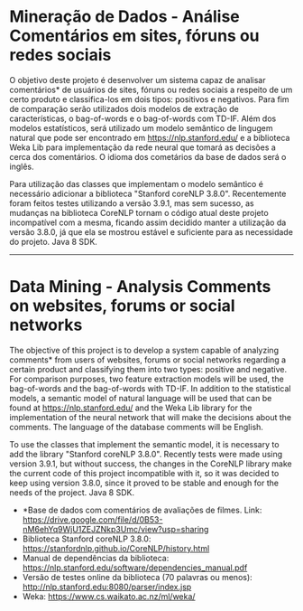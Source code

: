 # Mineração de Dados - Análise Comentários em sites, fóruns ou redes sociais


O objetivo deste projeto é desenvolver um sistema capaz de analisar comentários* de usuários de sites, fóruns ou redes sociais a respeito de um certo produto e classifica-los em dois tipos: positivos e negativos. 
Para fim de comparação serão utilizados dois modelos de extração de características, o bag-of-words e o bag-of-words com TD-IF.
Além dos modelos estatísticos, será utilizado um modelo semântico de lingugem natural que pode ser encontrado em https://nlp.stanford.edu/ e a biblioteca Weka Lib para implementação da rede neural que tomará as decisões a cerca dos comentários.
O idioma dos cometários da base de dados será o inglês.

Para utilização das classes que implementam o modelo semântico é necessário adicionar a biblioteca "Stanford coreNLP 3.8.0". Recentemente foram feitos testes utilizando a versão 3.9.1, mas sem sucesso, as mudanças na biblioteca CoreNLP tornam o código atual deste projeto incompatível com a mesma, ficando assim decidido manter a utilização da versão 3.8.0, já que ela se mostrou estável e suficiente para as necessidade do projeto.
Java 8 SDK.


---------------------------------------------------------------------------------------------------------------------------------


# Data Mining - Analysis Comments on websites, forums or social networks


The objective of this project is to develop a system capable of analyzing comments* from users of websites, forums or social networks regarding a certain product and classifying them into two types: positive and negative. For comparison purposes, two feature extraction models will be used, the bag-of-words and the bag-of-words with TD-IF. In addition to the statistical models, a semantic model of natural language will be used that can be found at https://nlp.stanford.edu/ and the Weka Lib library for the implementation of the neural network that will make the decisions about the comments. The language of the database comments will be English.

To use the classes that implement the semantic model, it is necessary to add the library "Stanford coreNLP 3.8.0". Recently tests were made using version 3.9.1, but without success, the changes in the CoreNLP library make the current code of this project incompatible with it, so it was decided to keep using version 3.8.0, since it proved to be stable and enough for the needs of the project. Java 8 SDK.


- *Base de dados com comentários de avaliações de filmes.
Link: https://drive.google.com/file/d/0B53-nM6ehYq9WjU1ZEJZNkp3Umc/view?usp=sharing
- Biblioteca Stanford coreNLP 3.8.0: 
https://stanfordnlp.github.io/CoreNLP/history.html
- Manual de dependências da biblioteca:
https://nlp.stanford.edu/software/dependencies_manual.pdf
- Versão de testes online da biblioteca (70 palavras ou menos):
http://nlp.stanford.edu:8080/parser/index.jsp
- Weka:
https://www.cs.waikato.ac.nz/ml/weka/

